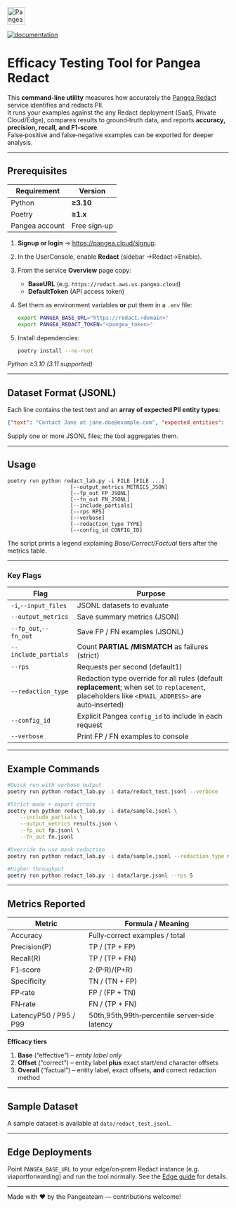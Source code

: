 <a href="https://pangea.cloud?utm_source=github&utm_medium=python-sdk" target="_blank" rel="noopener noreferrer">
  <img src="https://pangea-marketing.s3.us-west-2.amazonaws.com/pangea-color.svg" alt="Pangea Logo" height="40" />
</a>

<br />

[![documentation](https://img.shields.io/badge/documentation-pangea-blue?style=for-the-badge&labelColor=551B76)](https://pangea.cloud/docs/redact/)

# Efficacy Testing Tool for Pangea Redact

This **command‑line utility** measures how accurately the [Pangea Redact](https://pangea.cloud/docs/redact/) service identifies and redacts PII.  
It runs your examples against the any Redact deployment (SaaS, Private Cloud/Edge), compares results to ground‑truth data, and reports **accuracy, precision, recall, and F1‑score**.  
False‑positive and false‑negative examples can be exported for deeper analysis.

---

## Prerequisites

| Requirement | Version |
|-------------|---------|
|Python | **≥3.10** |
|Poetry | **≥1.x** |
|Pangea account | Free sign‑up |

1. **Signup or login** → <https://pangea.cloud/signup>.  
2. In the UserConsole, enable **Redact** (sidebar →Redact→Enable).  
3. From the service **Overview** page copy:  
   * **BaseURL** (e.g. `https://redact.aws.us.pangea.cloud`)  
   * **DefaultToken** (API access token)  
4. Set them as environment variables **or** put them in a `.env` file:

   ```bash
   export PANGEA_BASE_URL="https://redact.<domain>"
   export PANGEA_REDACT_TOKEN="<pangea_token>"
   ```

5. Install dependencies:

   ```bash
   poetry install --no-root
   ```

*Python ≥3.10 (3.11 supported)*

---

## Dataset Format (JSONL)

Each line contains the test text and an **array of expected PII entity types**:

```json
{"text": "Contact Jane at jane.doe@example.com", "expected_entities": ["EMAIL_ADDRESS", "PERSON"]}
```

Supply one or more JSONL files; the tool aggregates them.

---

## Usage

```text
poetry run python redact_lab.py -i FILE [FILE ...]
                    [--output_metrics METRICS_JSON]
                    [--fp_out FP_JSONL]
                    [--fn_out FN_JSONL]
                    [--include_partials]
                    [--rps RPS]
                    [--verbose]
                    [--redaction_type TYPE]
                    [--config_id CONFIG_ID]
```

The script prints a legend explaining *Base/Correct/Factual* tiers after the metrics table.

---

### Key Flags

| Flag | Purpose |
|------|---------|
|`-i`,`--input_files` | JSONL datasets to evaluate |
|`--output_metrics` | Save summary metrics (JSON) |
|`--fp_out`,`--fn_out` | Save FP / FN examples (JSONL) |
|`--include_partials` | Count **PARTIAL /MISMATCH** as failures (strict) |
|`--rps` | Requests per second (default1) |
|`--redaction_type` | Redaction type override for all rules (default **replacement**; when set to `replacement`, placeholders like `<EMAIL_ADDRESS>` are auto‑inserted) |
|`--config_id` | Explicit Pangea `config_id` to include in each request |
|`--verbose` | Print FP / FN examples to console |

---

## Example Commands

```bash
#Quick run with verbose output
poetry run python redact_lab.py -i data/redact_test.jsonl --verbose

#Strict mode + export errors
poetry run python redact_lab.py -i data/sample.jsonl \
    --include_partials \
    --output_metrics results.json \
    --fp_out fp.jsonl \
    --fn_out fn.jsonl

#Override to use mask redaction
poetry run python redact_lab.py -i data/sample.jsonl --redaction_type mask

#Higher throughput
poetry run python redact_lab.py -i data/large.jsonl --rps 5
```

---

## Metrics Reported

| Metric                | Formula / Meaning                                     |
|-----------------------|-------------------------------------------------------|
| Accuracy              | Fully‑correct examples / total                        |
| Precision(P)         | TP / (TP + FP)                                        |
| Recall(R)            | TP / (TP + FN)                                        |
| F1‑score              | 2·(P·R)/(P+R)                                 |
| Specificity           | TN / (TN + FP)                                        |
| FP‑rate               | FP / (FP + TN)                                        |
| FN‑rate               | FN / (TP + FN)                                        |
| LatencyP50 / P95 / P99 | 50th,95th,99th‑percentile server‑side latency     |

**Efficacy tiers**

1. **Base** (“effective”) – *entity label only*  
2. **Offset** (“correct”) – entity label **plus** exact start/end character offsets  
3. **Overall** (“factual”) – entity label, exact offsets, **and** correct redaction method
---

## Sample Dataset

A sample dataset is available at `data/redact_test.jsonl`.

---

## Edge Deployments

Point `PANGEA_BASE_URL` to your edge/on‑prem Redact instance (e.g. viaportforwarding) and run the tool normally. See the [Edge guide](https://pangea.cloud/docs/deployment-models/edge/) for details.

---

Made with ❤️ by the Pangeateam — contributions welcome!
